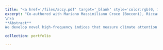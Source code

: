 ```yaml
---
title: "<a href='/files/accy.pdf' target='_blank' style='color:rgb(0, 140, 191);'>International Climate News</a> (<em>R&amp;R at Review of Financial Studies</em>)"
excerpt: "Co-authored with Mariano Massimiliano Croce (Bocconi), Riccardo Colacito (UNC), and Maria Jose  Arteaga-Garavito (Bocconi). [SSRN](https://papers.ssrn.com/sol3/papers.cfm?abstract_id=4713016)
\n\n
**Abstract**  
We develop novel high-frequency indices that measure climate attention across a wide range of developed and emerging economies. By analyzing the text of over 23 million Tweets published by leading national newspapers, we find that a country experiencing more severe climate news shocks tends to see both an inflow of capital and an appreciation of its currency. In addition, brown stocks  experience large and persistent negative returns after a global climate news shock {if located in highly exposed countries}. A risk-sharing model in which investors price climate news shocks and trade consumption and investment goods in global markets rationalizes these findings."

collection: portfolio

---
```


